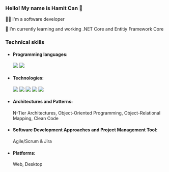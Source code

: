 ### Hello! My name is Hamit Can 👋

<p>
  👨‍💻 I'm a software developer
</p>
<p>
   🌱 I’m currently learning and working .NET Core and Entitiy Framework Core
</p>

<h3>
Technical skills
</h3>
<ul>
   <li>
      <h4>Programming languages:</h4>
      <img src="https://img.shields.io/badge/c%23-%23239120.svg?style=for-the-badge&logo=c-sharp&logoColor=white" />
           <img src="https://img.shields.io/badge/sql-generic.svg?style=for-the-badge&logo=SQL&logoColor=white&color=blue" />

   </li>
   <li>
      <h4>Technologies:</h4>
      <img src="https://img.shields.io/badge/.NET-5C2D91?style=for-the-badge&logo=.net&logoColor=white" />
      <img src="https://img.shields.io/badge/Microsoft%20SQL%20Server-CC2927?style=for-the-badge&logo=microsoft%20sql%20server&logoColor=white" />
      <img src="https://img.shields.io/badge/html5-%23E34F26.svg?style=for-the-badge&logo=html5&logoColor=white" />
      <img src="https://img.shields.io/badge/css3-%231572B6.svg?style=for-the-badge&logo=css3&logoColor=white" />
      <img src="https://img.shields.io/badge/bootstrap-%238511FA.svg?style=for-the-badge&logo=bootstrap&logoColor=white" />

   </li>
   <li>
      <h4>Architectures and Patterns:</h4> 
      N-Tier Architectures, Object-Oriented Programming, Object-Relational Mapping, Clean Code
   </li>  
<li>
      <h4>Software Development Approaches and Project Management Tool:</h4> 
      Agile/Scrum & Jira 
   </li> 
       <li>
      <h4>Platforms:</h4> 
      Web, Desktop 
   </li>
</ul>

